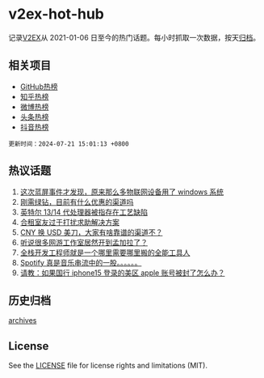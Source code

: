 # v2ex-hot-hub

 记录[V2EX](https://www.v2ex.com/)从 2021-01-06 日至今的热门话题。每小时抓取一次数据，按天[归档](archives)。
 
 ## 相关项目

- [GitHub热榜](https://github.com/it985/github-hot-hub)
- [知乎热榜](https://github.com/it985/zhihu-hot-hub)
- [微博热榜](https://github.com/it985/weibo-hot-hub)
- [头条热榜](https://github.com/it985/toutiao-hot-hub)
- [抖音热榜](https://github.com/it985/douyin-hot-hub)


 `更新时间：2024-07-21 15:01:13 +0800`

## 热议话题

1. [这次蓝屏事件才发现，原来那么多物联网设备用了 windows 系统](https://www.v2ex.com/t/1058817)
1. [刚需绿钻，目前有什么优惠的渠道吗](https://www.v2ex.com/t/1058795)
1. [英特尔 13/14 代处理器被指存在工艺缺陷](https://www.v2ex.com/t/1058880)
1. [合租室友过于打扰求助解决方案](https://www.v2ex.com/t/1058826)
1. [CNY 换 USD 美刀，大家有啥靠谱的渠道不？](https://www.v2ex.com/t/1058857)
1. [听说很多网游工作室居然开到孟加拉了？](https://www.v2ex.com/t/1058876)
1. [全栈开发工程师就是一个哪里需要哪里搬的全能工具人](https://www.v2ex.com/t/1058823)
1. [Spotify 真是音乐串流中的一股。。。。。。](https://www.v2ex.com/t/1058859)
1. [请教：如果国行 iphone15 登录的美区 apple 账号被封了怎么办？](https://www.v2ex.com/t/1058796)

## 历史归档

[archives](archives)

## License

See the [LICENSE](LICENSE) file for license rights and limitations (MIT).

